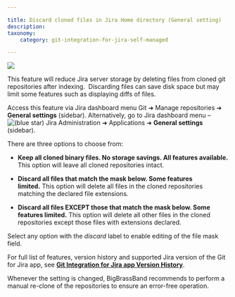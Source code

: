 ```yaml
---

title: Discard cloned files in Jira Home directory (General setting)
description:
taxonomy:
    category: git-integration-for-jira-self-managed

---
```

![](https://bigbrassband.atlassian.net/wiki/download/attachments/1930396547/gitserver-discard-cloned-files-gencfg.png?version=1&modificationDate=1630642798827&cacheVersion=1&api=v2)

This feature will reduce Jira server storage by deleting files from cloned git repositories after indexing.  Discarding files can save disk space but may limit some features such as displaying diffs of files.

Access this feature via Jira dashboard menu Git ➜ Manage repositories ➜ **General settings** (sidebar). Alternatively, go to Jira dashboard menu – ![(blue star)](https://bigbrassband.atlassian.net/wiki/s/-1639011364/6452/8b4898d3c114827e64ec143b4fa79bb76a6cfa5b/_/images/icons/emoticons/star_blue.png) Jira Administration ➜ Applications ➜ **General settings** (sidebar).

There are three options to choose from:

*   **Keep all cloned binary files. No storage savings. All features available.** This option will leave all cloned repositories intact.

*   **Discard all files that match the mask below. Some features limited.** This option will delete all files in the cloned repositories matching the declared file extensions.

*   **Discard all files EXCEPT those that match the mask below. Some features limited.** This option will delete all other files in the cloned repositories except those files with extensions declared.


Select any option with the _discard_ label to enable editing of the file mask field.

For full list of features, version history and supported Jira version of the Git for Jira app, see [**Git Integration for Jira app Version History**](https://marketplace.atlassian.com/plugins/com.xiplink.jira.git.jira_git_plugin/versions).

Whenever the setting is changed, BigBrassBand recommends to perform a manual re-clone of the repositories to ensure an error-free operation.
